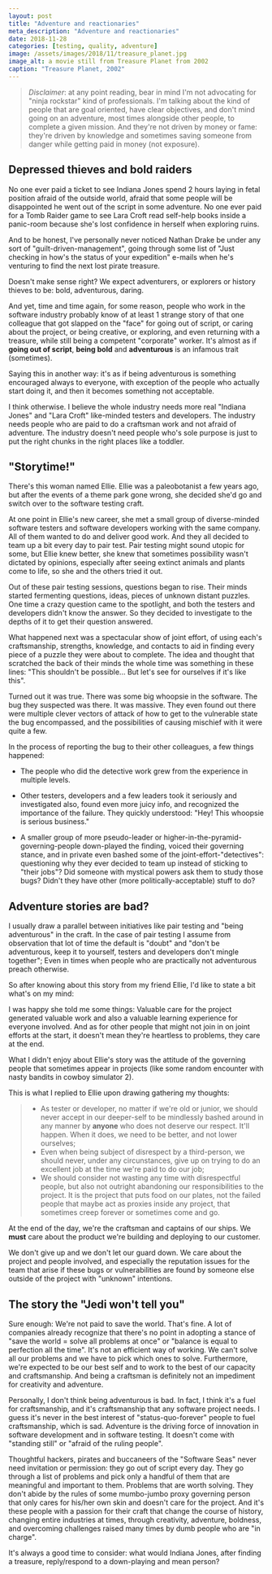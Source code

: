 ```yaml
---
layout: post
title: "Adventure and reactionaries"
meta_description: "Adventure and reactionaries"
date: 2018-11-28
categories: [testing, quality, adventure]
image: /assets/images/2018/11/treasure_planet.jpg
image_alt: a movie still from Treasure Planet from 2002
caption: "Treasure Planet, 2002"
---
```


> *Disclaimer*: at any point reading, bear in mind I'm not advocating for "ninja rockstar" kind of professionals. I'm talking about the kind of people that are goal oriented, have clear objectives, and don't mind going on an adventure, most times alongside other people, to complete a given mission. And they're not driven by money or fame: they're driven by knowledge and sometimes saving someone from danger while getting paid in money (not exposure).

## Depressed thieves and bold raiders

No one ever paid a ticket to see Indiana Jones spend 2 hours laying in fetal position afraid of the outside world, afraid that some people will be disappointed he went out of the script in some adventure. No one ever paid for a Tomb Raider game to see Lara Croft read self-help books inside a panic-room because she's lost confidence in herself when exploring ruins.

And to be honest, I've personally never noticed Nathan Drake be under any sort of "guilt-driven-management", going through some list of "Just checking in how's the status of your expedition" e-mails when he's venturing to find the next lost pirate treasure.

Doesn't make sense right? We expect adventurers, or explorers or history thieves to be: bold, adventurous, daring.

And yet, time and time again, for some reason, people who work in the software industry probably know of at least 1 strange story of that one colleague that got slapped on the "face" for going out of script, or caring about the project, or being creative, or exploring, and even returning with a treasure, while still being a competent "corporate" worker. It's almost as if **going out of script**, **being bold** and **adventurous** is an infamous trait (sometimes).

Saying this in another way: it's as if being adventurous is something encouraged always to everyone, with exception of the people who actually start doing it, and then it becomes something not acceptable.

I think otherwise. I believe the whole industry needs more real "Indiana Jones" and "Lara Croft" like-minded testers and developers. The industry needs people who are paid to do a craftsman work and not afraid of adventure. The industry doesn't need people who's sole purpose is just to put the right chunks in the right places like a toddler.

## "Storytime!"

There's this woman named Ellie. Ellie was a paleobotanist a few years ago, but after the events of a theme park gone wrong, she decided she'd go and switch over to the software testing craft.

At one point in Ellie's new career, she met a small group of diverse-minded software testers and software developers working with the same company. All of them wanted to do and deliver good work. And they all decided to team up a bit every day to pair test. Pair testing might sound utopic for some, but Ellie knew better, she knew that sometimes possibility wasn't dictated by opinions, especially after seeing extinct animals and plants come to life, so she and the others tried it out.

Out of these pair testing sessions, questions began to rise. Their minds started fermenting questions, ideas, pieces of unknown distant puzzles. One time a crazy question came to the spotlight, and both the testers and developers didn't know the answer. So they decided to investigate to the depths of it to get their question answered.

What happened next was a spectacular show of joint effort, of using each's craftsmanship, strengths, knowledge, and contacts to aid in finding every piece of a puzzle they were about to complete. The idea and thought that scratched the back of their minds the whole time was something in these lines: "This shouldn't be possible... But let's see for ourselves if it's like this".

Turned out it was true. There was some big whoopsie in the software. The bug they suspected was there. It was massive. They even found out there were multiple clever vectors of attack of how to get to the vulnerable state the bug encompassed, and the possibilities of causing mischief with it were quite a few.

In the process of reporting the bug to their other colleagues, a few things happened:

- The people who did the detective work grew from the experience in multiple levels.

- Other testers, developers and a few leaders took it seriously and investigated also, found even more juicy info, and recognized the importance of the failure. They quickly understood: "Hey! This whoopsie is serious business."

- A smaller group of more pseudo-leader or higher-in-the-pyramid-governing-people down-played the finding, voiced their governing stance, and in private even bashed some of the joint-effort-"detectives": questioning why they ever decided to team up instead of sticking to "their jobs"? Did someone with mystical powers ask them to study those bugs? Didn't they have other (more politically-acceptable) stuff to do?

## Adventure stories are bad?

I usually draw a parallel between initiatives like pair testing and "being adventurous" in the craft. In the case of pair testing I assume from observation that lot of time the default is "doubt" and "don't be adventurous, keep it to yourself, testers and developers don't mingle together"; Even in times when people who are practically not adventurous preach otherwise.

So after knowing about this story from my friend Ellie, I'd like to state a bit what's on my mind:

I was happy she told me some things: Valuable care for the project generated valuable work and also a valuable learning experience for everyone involved. And as for other people that might not join in on joint efforts at the start, it doesn't mean they're heartless to problems, they care at the end.

What I didn't enjoy about Ellie's story was the attitude of the governing people that sometimes appear in projects (like some random encounter with nasty bandits in cowboy simulator 2).

This is what I replied to Ellie upon drawing gathering my thoughts:

> - As tester or developer, no matter if we're old or junior, we should never accept in our deeper-self to be mindlessly bashed around in any manner by **anyone** who does not deserve our respect. It'll happen. When it does, we need to be better, and not lower ourselves;
> - Even when being subject of disrespect by a third-person, we should never, under any circunstances, give up on trying to do an excellent job at the time we're paid to do our job;
> - We should consider not wasting any time with disrespectful people, but also not outright abandoning our responsibilities to the project. It is the project that puts food on our plates, not the failed people that maybe act as proxies inside any project, that sometimes creep forever or sometimes come and go.

At the end of the day, we're the craftsman and captains of our ships. We **must** care about the product we're building and deploying to our customer.

We don't give up and we don't let our guard down. We care about the project and people involved, and especially the reputation issues for the team that arise if these bugs or vulnerabilities are found by someone else outside of the project with "unknown" intentions.

## The story the "Jedi won't tell you"

Sure enough: We're not paid to save the world. That's fine. A lot of companies already recognize that there's no point in adopting a stance of "save the world = solve all problems at once" or "balance is equal to perfection all the time". It's not an efficient way of working. We can't solve all our problems and we have to pick which ones to solve. Furthermore, we're expected to be our best self and to work to the best of our capacity and craftsmanship. And being a craftsman is definitely not an impediment for creativity and adventure.

Personally, I don't think being adventurous is bad. In fact, I think it's a fuel for craftsmanship, and it's craftsmanship that any software project needs. I guess it's never in the best interest of "status-quo-forever" people to fuel craftsmanship, which is sad. Adventure is the driving force of innovation in software development and in software testing. It doesn't come with "standing still" or "afraid of the ruling people".

Thoughtful hackers, pirates and buccaneers of the "Software Seas" never need invitation or permission: they go out of script every day. They go through a list of problems and pick only a handful of them that are meaningful and important to them. Problems that are worth solving. They don't abide by the rules of some mumbo-jumbo proxy governing person that only cares for his/her own skin and doesn't care for the project. And it's these people with a passion for their craft that change the course of history, changing entire industries at times, through creativity, adventure, boldness, and overcoming challenges raised many times by dumb people who are "in charge".

It's always a good time to consider: what would Indiana Jones, after finding a treasure, reply/respond to a down-playing and mean person?